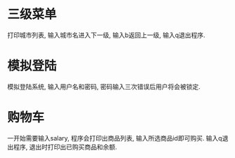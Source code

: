 # 三级菜单
打印城市列表, 输入城市名进入下一级, 输入b返回上一级, 输入q退出程序.

# 模拟登陆
模拟登陆系统, 输入用户名和密码, 密码输入三次错误后用户将会被锁定.

# 购物车
一开始需要输入salary, 程序会打印出商品列表, 输入所选商品id即可购买. 输入q退出程序, 退出时打印出已购买商品和余额.